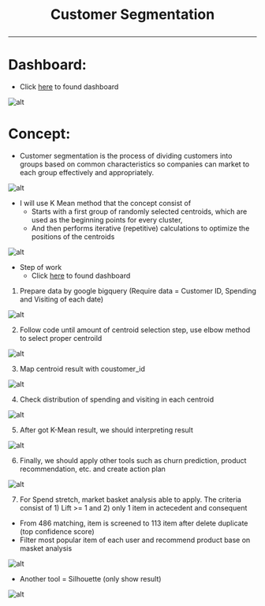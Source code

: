 # <p align="center"> Customer Segmentation  </p>
***
# Dashboard:
- Click [here](https://datastudio.google.com/s/jDHH1qal8Q0) to found dashboard

![alt](https://github.com/NattapongTH/NattapongTH-6310422089_BADS7105/blob/main/Homework%2006%20%E2%80%93%20Customer%20Segmentation%20(Supermarket%20Data)/photo/0.%20Dashboard.JPG)

# Concept:
- Customer segmentation is the process of dividing customers into groups based on common characteristics so companies can market to each group effectively and appropriately.

![alt](https://github.com/NattapongTH/NattapongTH-6310422089_BADS7105/blob/main/Homework%2006%20%E2%80%93%20Customer%20Segmentation%20(Supermarket%20Data)/photo/1.%20concept%20of%20customer%20segmentation.png)

 
- I will use K Mean method that the concept consist of
	- Starts with a first group of randomly selected centroids, which are used as the beginning points for every cluster, 
	- And then performs iterative (repetitive) calculations to optimize the positions of the centroids 

![alt](https://github.com/NattapongTH/NattapongTH-6310422089_BADS7105/blob/main/Homework%2006%20%E2%80%93%20Customer%20Segmentation%20(Supermarket%20Data)/photo/2.%20K%20mean%20concept.png)

- Step of work
	- Click [here](https://www.kaggle.com/nattapongthanngam/kmean2) to found dashboard

1. Prepare data by google bigquery (Require data = Customer ID, Spending and Visiting of each date)

![alt](https://github.com/NattapongTH/NattapongTH-6310422089_BADS7105/blob/main/Homework%2006%20%E2%80%93%20Customer%20Segmentation%20(Supermarket%20Data)/photo/3.%20Data%20preparation.JPG)

2. Follow code until amount of centroid selection step, use elbow method to select proper centroild 

![alt](https://github.com/NattapongTH/NattapongTH-6310422089_BADS7105/blob/main/Homework%2006%20%E2%80%93%20Customer%20Segmentation%20(Supermarket%20Data)/photo/4.%20Number%20of%20centroid%20selection.jpg)

3. Map centroid result with coustomer_id

![alt](https://github.com/NattapongTH/NattapongTH-6310422089_BADS7105/blob/main/Homework%2006%20%E2%80%93%20Customer%20Segmentation%20(Supermarket%20Data)/photo/6.%20Map%20centroid.JPG)

4. Check distribution of spending and visiting in each centroid
	
![alt](https://github.com/NattapongTH/NattapongTH-6310422089_BADS7105/blob/main/Homework%2006%20%E2%80%93%20Customer%20Segmentation%20(Supermarket%20Data)/photo/5.%20K_mean%20vs%20total%20spending.jpg)

5. After got K-Mean result, we should interpreting result

![alt](https://github.com/NattapongTH/NattapongTH-6310422089_BADS7105/blob/main/Homework%2006%20%E2%80%93%20Customer%20Segmentation%20(Supermarket%20Data)/photo/8.%20Interpreting%20result.JPG)

6. Finally, we should apply other tools such as churn prediction, product recommendation, etc. and create action plan 
	
![alt](https://github.com/NattapongTH/NattapongTH-6310422089_BADS7105/blob/main/Homework%2006%20%E2%80%93%20Customer%20Segmentation%20(Supermarket%20Data)/photo/9.%20action%20plan.JPG)

7. For Spend stretch, market basket analysis able to apply. The criteria consist of 1) Lift >= 1 and 2) only 1 item in actecedent and consequent

- From 486 matching, item is screened to 113 item after delete duplicate (top confidence score)
- Filter most popular item of each user and recommend product base on masket analysis
	
![alt](https://github.com/NattapongTH/NattapongTH-6310422089_BADS7105/blob/main/Homework%2006%20%E2%80%93%20Customer%20Segmentation%20(Supermarket%20Data)/photo/18.JPG)

- Another tool = Silhouette (only show result)
		
![alt](https://github.com/NattapongTH/NattapongTH-6310422089_BADS7105/blob/main/Homework%2006%20%E2%80%93%20Customer%20Segmentation%20(Supermarket%20Data)/photo/7.%20Sihouette.jpg)



